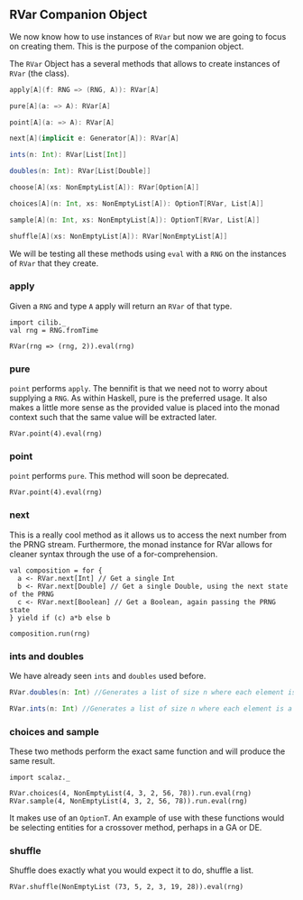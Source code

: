 ## RVar Companion Object

We now know how to use instances of `RVar` but now we are going to focus on creating them. 
This is the purpose of the companion object. 

The `RVar` Object has a several methods that allows to create instances of `RVar` (the class).

```scala
apply[A](f: RNG => (RNG, A)): RVar[A]

pure[A](a: => A): RVar[A]

point[A](a: => A): RVar[A]

next[A](implicit e: Generator[A]): RVar[A]

ints(n: Int): RVar[List[Int]]

doubles(n: Int): RVar[List[Double]]

choose[A](xs: NonEmptyList[A]): RVar[Option[A]]

choices[A](n: Int, xs: NonEmptyList[A]): OptionT[RVar, List[A]]

sample[A](n: Int, xs: NonEmptyList[A]): OptionT[RVar, List[A]]

shuffle[A](xs: NonEmptyList[A]): RVar[NonEmptyList[A]]
```

We will be testing all these methods using `eval` with a `RNG` on the
instances of `RVar` that they create.

### apply

Given a `RNG` and type `A` apply will return an `RVar` of that type.

```tut:book:invisible
import cilib._
val rng = RNG.fromTime
```
```tut:book
RVar(rng => (rng, 2)).eval(rng)
```

### pure

`point` performs `apply`. The bennifit is that we need not to worry about
supplying a `RNG`. As within Haskell, pure is the preferred usage. It also
makes a little more sense as the provided value is placed into the monad
context such that the same value will be extracted later.

```tut:book
RVar.point(4).eval(rng)
```

### point

`point` performs `pure`. This method will soon be deprecated.

```tut:book
RVar.point(4).eval(rng)
```

### next

This is a really cool method as it allows us to access the next number from
the PRNG stream. Furthermore, the monad instance for RVar allows for cleaner
syntax through the use of a for-comprehension.

```tut:book
val composition = for {
  a <- RVar.next[Int] // Get a single Int
  b <- RVar.next[Double] // Get a single Double, using the next state of the PRNG
  c <- RVar.next[Boolean] // Get a Boolean, again passing the PRNG state
} yield if (c) a*b else b

composition.run(rng)
```

### ints and doubles 

We have already seen `ints` and `doubles` used before. 

```scala
RVar.doubles(n: Int) //Generates a list of size n where each element is a *generator placeholders* of type `Double`.

RVar.ints(n: Int) //Generates a list of size n where each element is a *generator placeholders* of type `Int`.
```

### choices and sample

These two methods perform the exact same function and will produce the same result. 

```tut:book:invisible
import scalaz._
```
```tut:book
RVar.choices(4, NonEmptyList(4, 3, 2, 56, 78)).run.eval(rng)
RVar.sample(4, NonEmptyList(4, 3, 2, 56, 78)).run.eval(rng)
```

It makes use of an `OptionT`. An example of use with these functions would be
selecting entities for a crossover method, perhaps in a GA or DE.

### shuffle

Shuffle does exactly what you would expect it to do, shuffle a list.

```tut:book
RVar.shuffle(NonEmptyList (73, 5, 2, 3, 19, 28)).eval(rng)
```